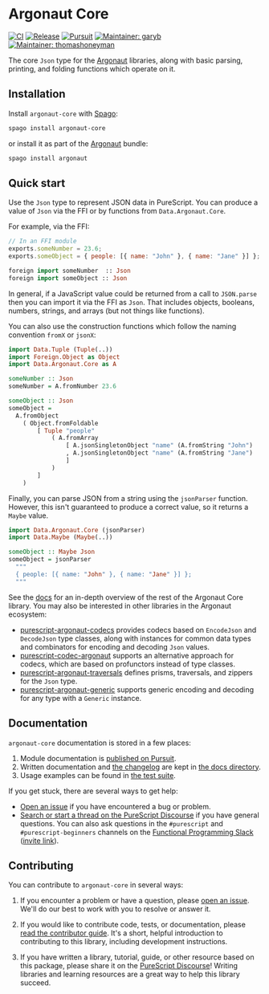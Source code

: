 # Argonaut Core

[![CI](https://github.com/purescript-contrib/purescript-argonaut-core/workflows/CI/badge.svg?branch=main)](https://github.com/purescript-contrib/purescript-argonaut-core/actions?query=workflow%3ACI+branch%3Amain)
[![Release](http://img.shields.io/github/release/purescript-contrib/purescript-argonaut-core.svg)](https://github.com/purescript-contrib/purescript-argonaut-core/releases)
[![Pursuit](http://pursuit.purescript.org/packages/purescript-argonaut-core/badge)](http://pursuit.purescript.org/packages/purescript-argonaut-core)
[![Maintainer: garyb](https://img.shields.io/badge/maintainer-garyb-teal.svg)](http://github.com/garyb)
[![Maintainer: thomashoneyman](https://img.shields.io/badge/maintainer-thomashoneyman-teal.svg)](http://github.com/thomashoneyman)

The core `Json` type for the [Argonaut](https://github.com/purescript-contrib/purescript-argonaut) libraries, along with basic parsing, printing, and folding functions which operate on it.

## Installation

Install `argonaut-core` with [Spago](https://github.com/purescript/spago):

```sh
spago install argonaut-core
```

or install it as part of the [Argonaut](https://github.com/purescript-contrib/purescript-argonaut) bundle:

```sh
spago install argonaut
```

## Quick start

Use the `Json` type to represent JSON data in PureScript. You can produce a value of `Json` via the FFI or by functions from `Data.Argonaut.Core`.

For example, via the FFI:

```js
// In an FFI module
exports.someNumber = 23.6;
exports.someObject = { people: [{ name: "John" }, { name: "Jane" }] };
```

```purs
foreign import someNumber  :: Json
foreign import someObject :: Json
```

In general, if a JavaScript value could be returned from a call to `JSON.parse` then you can import it via the FFI as `Json`. That includes objects, booleans, numbers, strings, and arrays (but not things like functions).

You can also use the construction functions which follow the naming convention `fromX` or `jsonX`:

```purs
import Data.Tuple (Tuple(..))
import Foreign.Object as Object
import Data.Argonaut.Core as A

someNumber :: Json
someNumber = A.fromNumber 23.6

someObject :: Json
someObject =
  A.fromObject
    ( Object.fromFoldable
        [ Tuple "people"
            ( A.fromArray
                [ A.jsonSingletonObject "name" (A.fromString "John")
                , A.jsonSingletonObject "name" (A.fromString "Jane")
                ]
            )
        ]
    )
```

Finally, you can parse JSON from a string using the `jsonParser` function. However, this isn't guaranteed to produce a correct value, so it returns a `Maybe` value.

```purs
import Data.Argonaut.Core (jsonParser)
import Data.Maybe (Maybe(..))

someObject :: Maybe Json
someObject = jsonParser
  """
  { people: [{ name: "John" }, { name: "Jane" }] };
  """
```

See the [docs](./docs) for an in-depth overview of the rest of the Argonaut Core library. You may also be interested in other libraries in the Argonaut ecosystem:

- [purescript-argonaut-codecs](https://github.com/purescript-contrib/purescript-argonaut-codecs) provides codecs based on `EncodeJson` and `DecodeJson` type classes, along with instances for common data types and combinators for encoding and decoding `Json` values.
- [purescript-codec-argonaut](https://github.com/garyb/purescript-codec-argonaut) supports an alternative approach for codecs, which are based on profunctors instead of type classes.
- [purescript-argonaut-traversals](https://github.com/purescript-contrib/purescript-argonaut-traversals) defines prisms, traversals, and zippers for the `Json` type.
- [purescript-argonaut-generic](https://github.com/purescript-contrib/purescript-argonaut-generic) supports generic encoding and decoding for any type with a `Generic` instance.

## Documentation

`argonaut-core` documentation is stored in a few places:

1. Module documentation is [published on Pursuit](https://pursuit.purescript.org/packages/purescript-argonaut-core).
2. Written documentation and [the changelog](./docs/CHANGELOG.md) are kept in [the docs directory](./docs).
3. Usage examples can be found in [the test suite](./test).

If you get stuck, there are several ways to get help:

- [Open an issue](https://github.com/purescript-contrib/purescript-argonaut-core/issues) if you have encountered a bug or problem.
- [Search or start a thread on the PureScript Discourse](https://discourse.purescript.org) if you have general questions. You can also ask questions in the `#purescript` and `#purescript-beginners` channels on the [Functional Programming Slack](https://functionalprogramming.slack.com) ([invite link](https://fpchat-invite.herokuapp.com/)).

## Contributing

You can contribute to `argonaut-core` in several ways:

1. If you encounter a problem or have a question, please [open an issue](https://github.com/purescript-contrib/purescript-argonaut-core/issues). We'll do our best to work with you to resolve or answer it.

2. If you would like to contribute code, tests, or documentation, please [read the contributor guide](./.github/CONTRIBUTING.md). It's a short, helpful introduction to contributing to this library, including development instructions.

3. If you have written a library, tutorial, guide, or other resource based on this package, please share it on the [PureScript Discourse](https://discourse.purescript.org)! Writing libraries and learning resources are a great way to help this library succeed.
